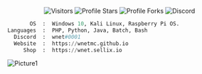 <p align="center"><img src="https://gpvc.arturio.dev/wnetMC" alt="Visitors"></a>
<img src="https://img.shields.io/badge/dynamic/json?&label=Total%20Stars&color=bb2527&style=flat&style=for-the-badge&query=%24.stars&url=https://api.github-star-counter.workers.dev/user/wnetMC" alt="Profile Stars"></a>
<img src="https://img.shields.io/badge/dynamic/json?&label=Total%20Forks&color=bb2527&style=flat&style=for-the-badge&query=%24.forks&url=https://api.github-star-counter.workers.dev/user/wnetMC" alt="Profile Forks">
<img alt="Discord" src="https://img.shields.io/discord/978484691617349652">
</a>
</p>

```python
       OS  :  Windows 10, Kali Linux, Raspberry Pi OS.
Languages  :  PHP, Python, Java, Batch, Bash
  Discord  :  wnet#0001
  Website  :  https://wnetmc.github.io
     Shop  :  https://wnet.sellix.io
```

![Picture1](https://i.ibb.co/ccwMc7K/bg-2.png)

</p>
